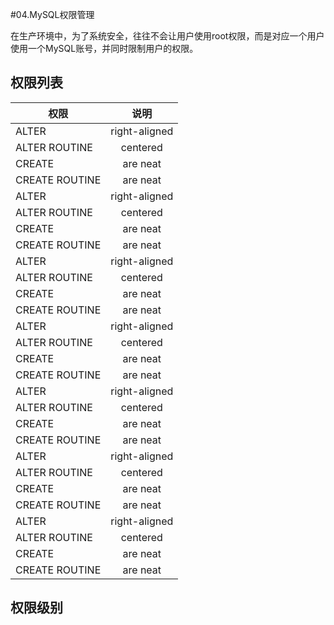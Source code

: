 #04.MySQL权限管理

 在生产环境中，为了系统安全，往往不会让用户使用root权限，而是对应一个用户使用一个MySQL账号，并同时限制用户的权限。
 
## 权限列表

| 权限              | 说明          | 
| ----------------- |:-------------:| 
| ALTER             | right-aligned |
| ALTER ROUTINE     | centered      | 
| CREATE            | are neat      |
| CREATE ROUTINE    | are neat      |
| ALTER             | right-aligned |
| ALTER ROUTINE     | centered      | 
| CREATE            | are neat      |
| CREATE ROUTINE    | are neat      |
| ALTER             | right-aligned |
| ALTER ROUTINE     | centered      | 
| CREATE            | are neat      |
| CREATE ROUTINE    | are neat      |
| ALTER             | right-aligned |
| ALTER ROUTINE     | centered      | 
| CREATE            | are neat      |
| CREATE ROUTINE    | are neat      |
| ALTER             | right-aligned |
| ALTER ROUTINE     | centered      | 
| CREATE            | are neat      |
| CREATE ROUTINE    | are neat      |
| ALTER             | right-aligned |
| ALTER ROUTINE     | centered      | 
| CREATE            | are neat      |
| CREATE ROUTINE    | are neat      |
| ALTER             | right-aligned |
| ALTER ROUTINE     | centered      | 
| CREATE            | are neat      |
| CREATE ROUTINE    | are neat      |


## 权限级别
